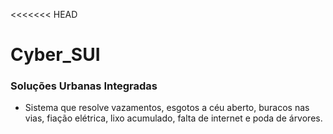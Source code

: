 <<<<<<< HEAD
# Cyber_SUI
### Soluções Urbanas Integradas

- Sistema que resolve vazamentos, esgotos a céu aberto, buracos nas vias, fiação elétrica, lixo acumulado, falta de internet e poda de árvores. 